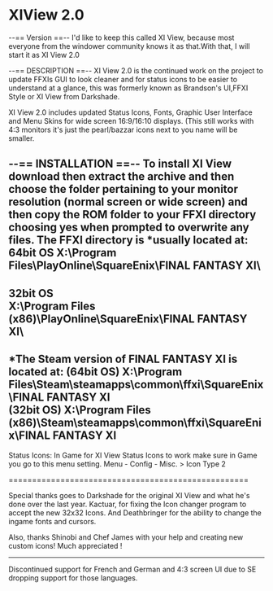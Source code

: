XIView 2.0
======

--== Version ==--
I'd like to keep this called XI View, because most everyone from the windower community knows it as that.With that, I will start
it as XI View 2.0

--== DESCRIPTION ==--
XI View 2.0 is the continued work on the project to update FFXIs GUI to look cleaner and for status icons to be easier to understand at a glance, 
this was formerly known as Brandson's UI,FFXI Style or XI View from Darkshade.

XI View 2.0 includes updated Status Icons, Fonts, Graphic User Interface and Menu Skins for wide screen 16:9/16:10 displays. (This still works with
4:3 monitors it's just the pearl/bazzar icons next to you name will be smaller.

--== INSTALLATION ==--
To install XI View download then extract the archive and then choose the folder pertaining to your monitor resolution (normal screen or wide screen) and then copy the ROM folder to your FFXI directory choosing yes when prompted to overwrite any files. 
The FFXI directory is *usually located at: 
**64bit OS**
X:\Program Files\PlayOnline\SquareEnix\FINAL FANTASY XI\
----------------------
**32bit OS**  
X:\Program Files (x86)\PlayOnline\SquareEnix\FINAL FANTASY XI\
----------------------
*The Steam version of FINAL FANTASY XI is located at: 
(64bit OS) X:\Program Files\Steam\steamapps\common\ffxi\SquareEnix\FINAL FANTASY XI  
(32bit OS) X:\Program Files (x86)\Steam\steamapps\common\ffxi\SquareEnix\FINAL FANTASY XI
------------------------

Status Icons:
In Game for XI View Status Icons to work make sure in Game you go to this menu setting.
Menu - Config - Misc. > Icon Type 2




===================================================

Special thanks goes to Darkshade for the original XI View and what he's done over the last year. Kactuar, for fixing the Icon changer program to accept the new 32x32 Icons.
And Deathbringer for the ability to change the ingame fonts and cursors.


Also, thanks Shinobi and Chef James with your help and creating new custom icons! Much appreciated !

**********************
Discontinued support for French and German and 4:3 screen UI due to SE dropping support for those languages.

